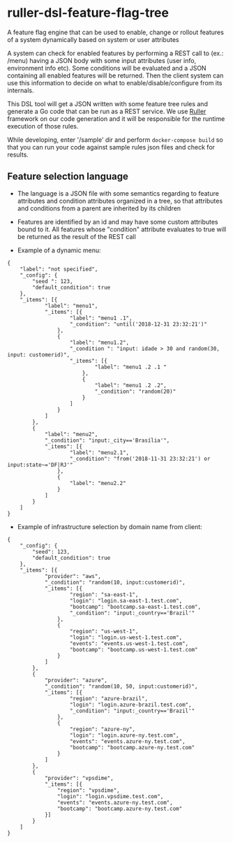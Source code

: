 # ruller-dsl-feature-flag-tree
A feature flag engine that can be used to enable, change or rollout features of a system dynamically based on system or user attributes

A system can check for enabled features by performing a REST call to (ex.: /menu) having a JSON body with some input attributes (user info, environment info etc). Some conditions will be evaluated and a JSON containing all enabled features will be returned. Then the client system can use this information to decide on what to enable/disable/configure from its internals.

This DSL tool will get a JSON written with some feature tree rules and generate a Go code that can be run as a REST service. We use [Ruller](http://github.com/flaviostutz/ruller) framework on our code generation and it will be responsible for the runtime execution of those rules.

While developing, enter '/sample' dir and perform ```docker-compose build``` so that you can run your code against sample rules json files and check for results.

## Feature selection language

* The language is a JSON file with some semantics regarding to feature attributes and condition attributes organized in a tree, so that attributes and conditions from a parent are inherited by its children

* Features are identified by an id and may have some custom attributes bound to it. All features whose "condition" attribute evaluates to true will be returned as the result of the REST call

* Example of a dynamic menu:
```
{
    "label": "not specified",
    "_config": {
        "seed ": 123,
        "default_condition": true
    },
    "_items": [{
            "label": "menu1",
            "_items": [{
                    "label": "menu1 .1",
                    "_condition": "until('2018-12-31 23:32:21')"
                },
                {
                    "label": "menu1.2",
                    "_condition ": "input: idade > 30 and random(30, input: customerid)",
                    "_items": [{
                            "label": "menu1 .2 .1 "
                        },
                        {
                            "label": "menu1 .2 .2",
                            "_condition": "random(20)"
                        }
                    ]
                }
            ]
        },
        {
            "label": "menu2",
            "_condition": "input:_city=='Brasília'",
            "_items": [{
                    "label": "menu2.1",
                    "_condition": "from('2018-11-31 23:32:21') or input:state~='DF|RJ'"
                },
                {
                    "label": "menu2.2"
                }
            ]
        }
    ]
}
```

* Example of infrastructure selection by domain name from client:
```
{
    "_config": {
        "seed": 123,
        "default_condition": true
    },
    "_items": [{
            "provider": "aws",
            "_condition": "random(10, input:customerid)",
            "_items": [{
                    "region": "sa-east-1",
                    "login": "login.sa-east-1.test.com",
                    "bootcamp": "bootcamp.sa-east-1.test.com",
                    "_condition": "input:_country=='Brazil'"
                },
                {
                    "region": "us-west-1",
                    "login": "login.us-west-1.test.com",
                    "events": "events.us-west-1.test.com",
                    "bootcamp": "bootcamp.us-west-1.test.com"
                }
            ]
        },
        {
            "provider": "azure",
            "_condition": "random(10, 50, input:customerid)",
            "_items": [{
                    "region": "azure-brazil",
                    "login": "login.azure-brazil.test.com",
                    "_condition": "input:_country=='Brazil'"
                },
                {
                    "region": "azure-ny",
                    "login": "login.azure-ny.test.com",
                    "events": "events.azure-ny.test.com",
                    "bootcamp": "bootcamp.azure-ny.test.com"
                }
            ]
        },
        {
            "provider": "vpsdime",
            "_items": [{
                "region": "vpsdime",
                "login": "login.vpsdime.test.com",
                "events": "events.azure-ny.test.com",
                "bootcamp": "bootcamp.azure-ny.test.com"
            }]
        }
    ]
}
```
